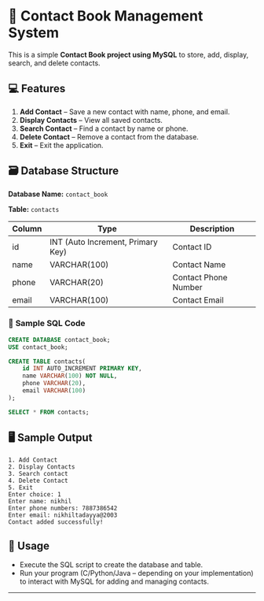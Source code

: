 # 📒 Contact Book Management System

This is a simple **Contact Book project using MySQL** to store, add, display, search, and delete contacts.

## 💻 **Features**

1. **Add Contact** – Save a new contact with name, phone, and email.
2. **Display Contacts** – View all saved contacts.
3. **Search Contact** – Find a contact by name or phone.
4. **Delete Contact** – Remove a contact from the database.
5. **Exit** – Exit the application.

## 🗃️ **Database Structure**

**Database Name:** `contact_book`

**Table:** `contacts`

| Column | Type                              | Description          |
| ------ | --------------------------------- | -------------------- |
| id     | INT (Auto Increment, Primary Key) | Contact ID           |
| name   | VARCHAR(100)                      | Contact Name         |
| phone  | VARCHAR(20)                       | Contact Phone Number |
| email  | VARCHAR(100)                      | Contact Email        |

### 📂 **Sample SQL Code**

```sql
CREATE DATABASE contact_book;
USE contact_book;

CREATE TABLE contacts(
    id INT AUTO_INCREMENT PRIMARY KEY,
    name VARCHAR(100) NOT NULL,
    phone VARCHAR(20),
    email VARCHAR(100)
);

SELECT * FROM contacts;
```

## 🖥️ **Sample Output**

```
1. Add Contact
2. Display Contacts
3. Search contact
4. Delete Contact
5. Exit
Enter choice: 1
Enter name: nikhil
Enter phone numbers: 7887386542
Enter email: nikhiltadayya@2003
Contact added successfully!
```

## 🚀 **Usage**

* Execute the SQL script to create the database and table.
* Run your program (C/Python/Java – depending on your implementation) to interact with MySQL for adding and managing contacts.

---


